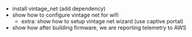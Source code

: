 - install vintage_net (add dependency)
- show how to configure vintage net for wifi
  - extra: show how to setup vintage net wizard (use captive portal)
- show how after building firmware, we are reporting telemetry to AWS

